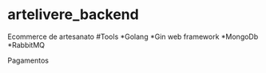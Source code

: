 # artelivere_backend
Ecommerce de artesanato 
#Tools
 *Golang
 *Gin web framework
 *MongoDb
 *RabbitMQ
 
 Pagamentos
 
